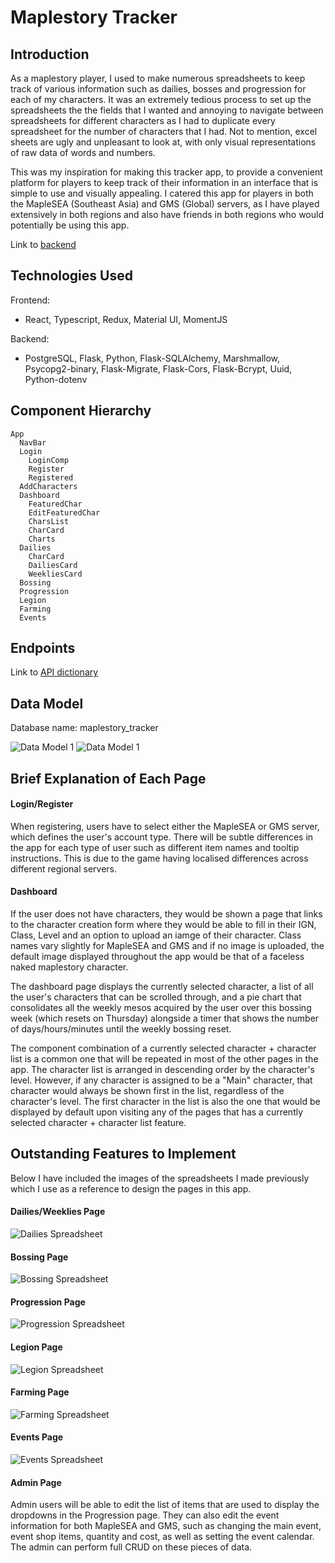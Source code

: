 # Maplestory Tracker

## Introduction

As a maplestory player, I used to make numerous spreadsheets to keep track of various information such as dailies, bosses and progression for each of my characters.
It was an extremely tedious process to set up the spreadsheets the the fields that I wanted and annoying to navigate between spreadsheets for different characters
as I had to duplicate every spreadsheet for the number of characters that I had. Not to mention, excel sheets are ugly and unpleasant to look at, with only visual
representations of raw data of words and numbers.

This was my inspiration for making this tracker app, to provide a convenient platform for players to keep track of their information in an interface that is simple to use and visually appealing. I catered this app for players in both the MapleSEA (Southeast Asia) and GMS (Global) servers, as I have played extensively in both regions
and also have friends in both regions who would potentially be using this app.

Link to <a href="https://github.com/midorinom/maplestory_tracker_backend">backend</a>

## Technologies Used

Frontend:

- React, Typescript, Redux, Material UI, MomentJS

Backend:

- PostgreSQL, Flask, Python, Flask-SQLAlchemy, Marshmallow, Psycopg2-binary, Flask-Migrate, Flask-Cors, Flask-Bcrypt, Uuid, Python-dotenv

## Component Hierarchy

```
App
  NavBar
  Login
    LoginComp
    Register
    Registered
  AddCharacters
  Dashboard
    FeaturedChar
    EditFeaturedChar
    CharsList
    CharCard
    Charts
  Dailies
    CharCard
    DailiesCard
    WeekliesCard
  Bossing
  Progression
  Legion
  Farming
  Events
```

## Endpoints

Link to <a href="https://docs.google.com/spreadsheets/d/1johWJthKgyvEfgcKUEl9HcQtabtmud5npe-F2_jlQRM/edit#gid=0">API dictionary</a>

## Data Model

Database name: maplestory_tracker

<img src="/src/images/readme/data_model_1.PNG" alt="Data Model 1" title="Data Model (1)">
<img src="/src/images/readme/data_model_2.PNG" alt="Data Model 1" title="Data Model (2)">

## Brief Explanation of Each Page

#### Login/Register

When registering, users have to select either the MapleSEA or GMS server, which defines the user's account type. There will be subtle differences in the app for each
type of user such as different item names and tooltip instructions. This is due to the game having localised differences across different regional servers.

#### Dashboard

If the user does not have characters, they would be shown a page that links to the character creation form where they would be able to fill in their IGN, Class, Level and an option to upload an iamge of their character. Class names vary slightly for MapleSEA and GMS and if no image is uploaded, the default image displayed throughout the app would be that of a faceless naked maplestory character.

The dashboard page displays the currently selected character, a list of all the user's characters that can be scrolled through, and a pie chart that consolidates all the weekly mesos acquired by the user over this bossing week (which resets on Thursday) alongside a timer that shows the number of days/hours/minutes until the weekly bossing reset.

The component combination of a currently selected character + character list is a common one that will be repeated in most of the other pages in the app. The character list is arranged in descending order by the character's level. However, if any character is assigned to be a "Main" character, that character would always be shown first in the list, regardless of the character's level. The first character in the list is also the one that would be displayed by default upon visiting any of the pages that has a currently selected character + character list feature.

## Outstanding Features to Implement

Below I have included the images of the spreadsheets I made previously which I use as a reference to design the pages in this app.

#### Dailies/Weeklies Page

<img src="/src/images/readme/dailies_spreadsheet.PNG" alt="Dailies Spreadsheet" title="Dailies Spreadsheet">

#### Bossing Page

<img src="/src/images/readme/bossing_spreadsheet.PNG" alt="Bossing Spreadsheet" title="Bossing Spreadsheet">

#### Progression Page

<img src="/src/images/readme/progression_spreadsheet.PNG" alt="Progression Spreadsheet" title="Progression Spreadsheet">

#### Legion Page

<img src="/src/images/readme/legion_spreadsheet.PNG" alt="Legion Spreadsheet" title="Legion Spreadsheet">

#### Farming Page

<img src="/src/images/readme/farming_spreadsheet.PNG" alt="Farming Spreadsheet" title="Farming Spreadsheet">

#### Events Page

<img src="/src/images/readme/events_spreadsheet.PNG" alt="Events Spreadsheet" title="Events Spreadsheet">

#### Admin Page

Admin users will be able to edit the list of items that are used to display the dropdowns in the Progression page.
They can also edit the event information for both MapleSEA and GMS, such as changing the main event, event shop items, quantity and cost, as well as setting the event calendar. The admin can perform full CRUD on these pieces of data.
